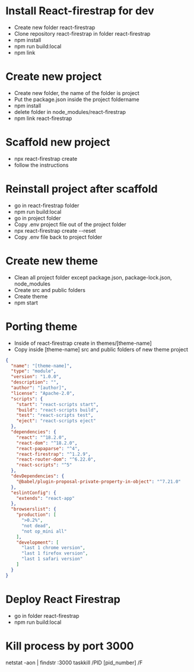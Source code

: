 # Install React-firestrap for dev
- Create new folder react-firestrap
- Clone repository react-firestrap in folder react-firestrap
- npm install
- npm run build:local
- npm link

# Create new project
- Create new folder, the name of the folder is project 
- Put the package.json inside the project foldername
- npm install
- delete folder in node_modules/react-firestrap
- npm link react-firestrap

# Scaffold new project
- npx react-firestrap create
- follow the instructions

# Reinstall project after scaffold
- go in react-firestrap folder
- npm run build:local
- go in project folder
- Copy .env project file out of the project folder
- npx react-firestrap create --reset
- Copy .env file back to project folder

# Create new theme
- Clean all project folder except package.json, package-lock.json, node_modules
- Create src and public folders
- Create theme
- npm start

# Porting theme
- Inside of react-firestrap create in themes/[theme-name]
- Copy inside [theme-name] src and public folders of new theme project


```json
{
  "name": "[theme-name]",
  "type": "module",
  "version": "1.0.0",
  "description": "",
  "author": "[author]",
  "license": "Apache-2.0",
  "scripts": {
    "start": "react-scripts start",
    "build": "react-scripts build",
    "test": "react-scripts test",
    "eject": "react-scripts eject"
  },
  "dependencies": {
    "react": "^18.2.0",
    "react-dom": "^18.2.0",
    "react-papaparse": "^4",
    "react-firestrap": "^1.2.9",
    "react-router-dom": "^6.22.0",
    "react-scripts": "^5"
  },
  "devDependencies": {
    "@babel/plugin-proposal-private-property-in-object": "^7.21.0"
  },
  "eslintConfig": {
    "extends": "react-app"
  },
  "browserslist": {
    "production": [
      ">0.2%",
      "not dead",
      "not op_mini all"
    ],
    "development": [
      "last 1 chrome version",
      "last 1 firefox version",
      "last 1 safari version"
    ]
  }
}
```


# Deploy React Firestrap
- go in folder react-firestrap
- npm run build:local


# Kill process by port 3000
netstat -aon | findstr :3000
taskkill /PID [pid_number] /F
